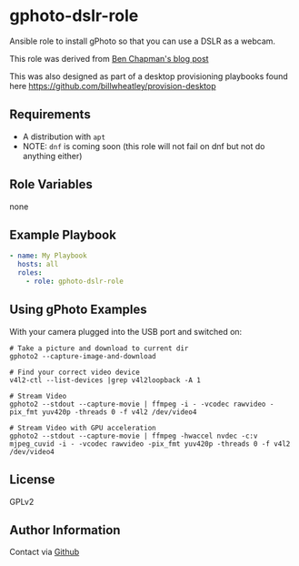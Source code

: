 gphoto-dslr-role
=========

Ansible role to install gPhoto so that you can use a DSLR as a webcam.

This role was derived from [Ben Chapman's blog post](https://www.crackedthecode.co/how-to-use-your-dslr-as-a-webcam-in-linux/)

This was also designed as part of a desktop provisioning playbooks found here <https://github.com/billwheatley/provision-desktop>

Requirements
------------

- A distribution with `apt`
- NOTE: `dnf` is coming soon (this role will not fail on dnf but not do anything either)

Role Variables
--------------

none

Example Playbook
----------------

```yaml
- name: My Playbook
  hosts: all
  roles:
    - role: gphoto-dslr-role
```

Using gPhoto Examples
---------------------

With your camera plugged into the USB port and switched on:

```console
# Take a picture and download to current dir
gphoto2 --capture-image-and-download

# Find your correct video device
v4l2-ctl --list-devices |grep v4l2loopback -A 1

# Stream Video
gphoto2 --stdout --capture-movie | ffmpeg -i - -vcodec rawvideo -pix_fmt yuv420p -threads 0 -f v4l2 /dev/video4

# Stream Video with GPU acceleration
gphoto2 --stdout --capture-movie | ffmpeg -hwaccel nvdec -c:v mjpeg_cuvid -i - -vcodec rawvideo -pix_fmt yuv420p -threads 0 -f v4l2 /dev/video4

```

License
-------

GPLv2

Author Information
------------------

Contact via [Github](https://github.com/billwheatley/)
